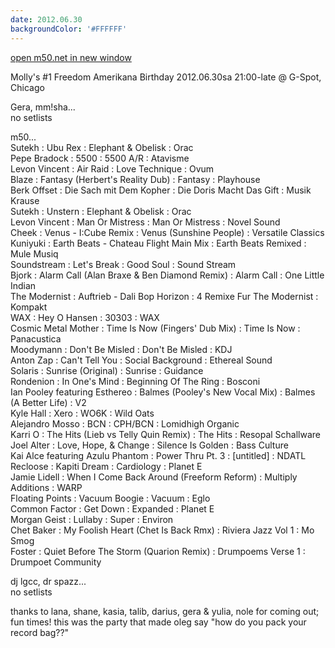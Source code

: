 ```yaml
---
date: 2012.06.30
backgroundColor: '#FFFFFF'
---
```


[open m50.net in new window  
](http://m50.net/)  

Molly's #1 Freedom Amerikana Birthday 2012.06.30sa 21:00-late @ G-Spot, Chicago  

Gera, mm!sha...  
no setlists  

m50...  
Sutekh : Ubu Rex : Elephant & Obelisk : Orac  
Pepe Bradock : 5500 : 5500 A/R : Atavisme  
Levon Vincent : Air Raid : Love Technique : Ovum  
Blaze : Fantasy (Herbert's Reality Dub) : Fantasy : Playhouse  
Berk Offset : Die Sach mit Dem Kopher : Die Doris Macht Das Gift : Musik Krause  
Sutekh : Unstern : Elephant & Obelisk : Orac  
Levon Vincent : Man Or Mistress : Man Or Mistress : Novel Sound  
Cheek : Venus - I:Cube Remix : Venus (Sunshine People) : Versatile Classics  
Kuniyuki : Earth Beats - Chateau Flight Main Mix : Earth Beats Remixed : Mule Musiq  
Soundstream : Let's Break : Good Soul : Sound Stream  
Bjork : Alarm Call (Alan Braxe & Ben Diamond Remix) : Alarm Call : One Little Indian  
The Modernist : Auftrieb - Dali Bop Horizon : 4 Remixe Fur The Modernist : Kompakt  
WAX : Hey O Hansen : 30303 : WAX  
Cosmic Metal Mother : Time Is Now (Fingers' Dub Mix) : Time Is Now : Panacustica  
Moodymann : Don't Be Misled : Don't Be Misled : KDJ  
Anton Zap : Can't Tell You : Social Background : Ethereal Sound  
Solaris : Sunrise (Original) : Sunrise : Guidance  
Rondenion : In One's Mind : Beginning Of The Ring : Bosconi  
Ian Pooley featuring Esthereo : Balmes (Pooley's New Vocal Mix) : Balmes (A Better Life) : V2  
Kyle Hall : Xero : WO6K : Wild Oats  
Alejandro Mosso : BCN : CPH/BCN : Lomidhigh Organic  
Karri O : The Hits (Lieb vs Telly Quin Remix) : The Hits : Resopal Schallware  
Joel Alter : Love, Hope, & Change : Silence Is Golden : Bass Culture  
Kai Alce featuring Azulu Phantom : Power Thru Pt. 3 : \[untitled\] : NDATL  
Recloose : Kapiti Dream : Cardiology : Planet E  
Jamie Lidell : When I Come Back Around (Freeform Reform) : Multiply Additions : WARP  
Floating Points : Vacuum Boogie : Vacuum : Eglo  
Common Factor : Get Down : Expanded : Planet E  
Morgan Geist : Lullaby : Super : Environ  
Chet Baker : My Foolish Heart (Chet Is Back Rmx) : Riviera Jazz Vol 1 : Mo Smog  
Foster : Quiet Before The Storm (Quarion Remix) : Drumpoems Verse 1 : Drumpoet Community  

dj lgcc, dr spazz...  
no setlists  

thanks to lana, shane, kasia, talib, darius, gera & yulia, nole for coming out; fun times! this was the party that made oleg say "how do you pack your record bag??"